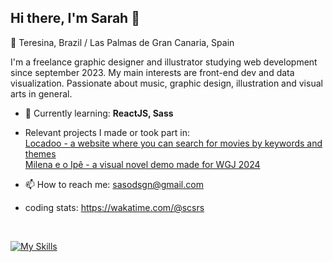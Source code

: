 ## Hi there, I'm Sarah 👋

📍 Teresina, Brazil  /  Las Palmas de Gran Canaria, Spain

I'm a freelance graphic designer and illustrator studying web development since september 2023. My main interests are front-end dev and data visualization.
Passionate about music, graphic design, illustration and visual arts in general.

- 🌱 Currently learning: **ReactJS, Sass**

- Relevant projects I made or took part in: <br />
[Locadoo - a website where you can search for movies by keywords and themes](https://locadoo.vercel.app) <br />
[Milena e o Ipê - a visual novel demo made for WGJ 2024](https://mangarosacollab.itch.io/milena-e-o-ip)

- 📫 How to reach me: sasodsgn@gmail.com
- coding stats: https://wakatime.com/@scsrs

<br>

[![My Skills](https://skillicons.dev/icons?i=react,js,html,css,tailwind,docker,figma,git)](https://skillicons.dev)


<!--
**scsoares/scsoares** is a ✨ _special_ ✨ repository because its `README.md` (this file) appears on your GitHub profile.

Here are some ideas to get you started:

- 🔭 I’m currently working on ...
- 🌱 I’m currently learning ...
- 👯 I’m looking to collaborate on ...
- 🤔 I’m looking for help with ...
- 💬 Ask me about ...
- 📫 How to reach me: ...
- 😄 Pronouns: ...
- ⚡ Fun fact: ...
-->

